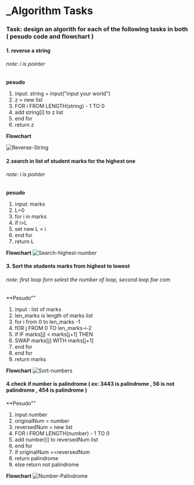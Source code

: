 # _**Algorithm Tasks**

### Task: design an algorith for each of the following tasks in both ( pesudo code and flowchart )

#### 1. reverse a string     
###### note: i is pointer

**pesudo**

1. input: string = input("input your world")
2. z = new list
3. FOR i FROM LENGTH(string) - 1 TO 0
4. add string[i] to z list 
5. end for
6. return z

 **Flowchart**

![Reverse-String](<algorithm tasks-reverse a string.png>)

 #### 2.search in list of student marks for the highest one
 ###### note: i is pointer
**pesudo**
1. input: marks 
2. L=0
3. for i in marks
4. if i>L
5. set new L = i
6. end for
7. return L

**Flowchart**
![Search-highest-number](<algorithm tasks-search highest number.png>)


#### 3. Sort the students marks from highest to lowest    
###### note: first loop forn selest the number of loop, second loop foe com
**Pesudo""
1. input : list of marks
2. len_marks is length of marks list
3. for i from 0 to len_marks -1
4. fOR j FROM 0 TO len_marks-i-2
5. if IF marks[j] < marks[j+1] THEN
6. SWAP marks[j] WITH marks[j+1]
7. end for 
8. end for 
9. return marks

**Flowchart**
![Sort-numbers](<algorithm tasks-sort from higthest to lowest.png>)

#### 4.check if number is palindrome ( ex: 3443 is palindrome , 56 is not palindrome , 454 is palindrome )
**Pesudo""

1. input number
2. originalNum = number
3. reversedNum = new list
4. FOR i FROM LENGTH(number) - 1 TO 0
5. add number[i] to reversedNum list 
6. end for
7. if originalNum ==reversedNum
8. return palindrome
9. else return  not palindrome

**Flowchart**
![Number-Palindrome](<algorithm tasks-number is palindrome.png>)
